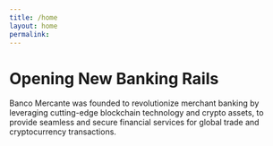 ```yaml
---
title: /home
layout: home
permalink:
---
```


# Opening New Banking Rails

Banco Mercante was founded to revolutionize merchant banking by leveraging cutting-edge blockchain technology and crypto assets, to provide seamless and secure financial services for global trade and cryptocurrency transactions.
